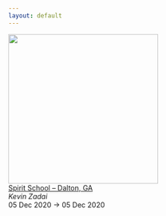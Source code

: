 ```yaml
---
layout: default
---
```


<a target='_blank' href='https://kevinzadai.com/event/dalton-ga-dec/'><img style='width:300px;height:auto;' src='https://kevinzadai.com/wp-content/uploads/2018/06/kevin-zadai-event-300x181.jpg'></a><br><a target='_blank' href='https://kevinzadai.com/event/dalton-ga-dec/'>
		Spirit School – Dalton, GA	</a><br><i>Kevin Zadai</i><br>05 Dec 2020 -> 05 Dec 2020<br><br>